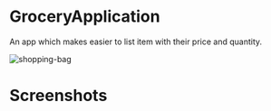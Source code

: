 # GroceryApplication
An app which makes easier to list item with their price and quantity.

![shopping-bag](https://user-images.githubusercontent.com/103645724/192130551-d7f1e641-75e8-4486-9752-0e6d4399ce06.png)

# Screenshots
